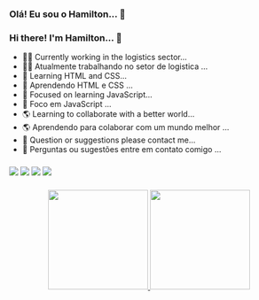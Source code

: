 ### Olá! Eu sou o Hamilton... 👋
### Hi there! I'm Hamilton... 👋

<!--
**Hamilton8780/Hamilton8780** is a ✨ _special_ ✨ repository because its `README.md` (this file) appears on your GitHub profile.

Here are some ideas to get you started:-->
- 💆‍♂️ Currently working in the logistics sector...
- 💆‍♂️ Atualmente trabalhando no setor de logistica ...
- 🌱 Learning HTML and CSS...
- 🌱 Aprendendo HTML e CSS ...
- 🔭 Focused on learning JavaScript...
- 🔭 Foco em JavaScript ...
- 🌎 Learning to collaborate with a better world...
- 🌎 Aprendendo para colaborar com um mundo melhor ...
- 💬 Question or suggestions please contact me...
- 💬 Perguntas ou sugestões entre em contato comigo ...
  ###
  
<div> 
    <a href = "mailto:contato.hamilton8780@gmail.com"><img src="https://img.shields.io/badge/-Gmail-%23333?style=for-the-badge&logo=gmail&logoColor=white" target="_blank"></a>
  <a href="https://instagram.com/hamiltonalmeidamagalhaes" target="_blank"><img src="https://img.shields.io/badge/-Instagram-%23E4405F?style=for-the-badge&logo=instagram&logoColor=white" target="_blank"></a>
  <a href="https://discord.gg/mZaVVFQq" target="_blank"><img src="https://img.shields.io/badge/Discord-7289DA?style=for-the-badge&logo=discord&logoColor=white" target="_blank"></a>
  <a href="https://t.me/Hamilton8780 target="_blank"><img src="https://img.shields.io/badge/Telegram-2CA5E0?style=for-the-badge&logo=telegram&logoColor=white" target="_blank"></a>
</div>
    
###

<div align="center">
  <a href="https://github.com/Hamilton8780">
  <img height="180em" src="https://github-readme-stats.vercel.app/api?username=Hamilton8780&show_icons=true&theme=algolia&include_all_commits=true&count_private=true"/>
  <img height="180em" src="https://github-readme-stats.vercel.app/api/top-langs/?username=Hamilton8780&layout=compact&langs_count=7&theme=algolia"/>
</div>


